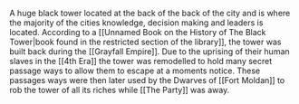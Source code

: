 A huge black tower located at the back of the back of the city and is where the majority of the cities knowledge, decision making and leaders is located. According to a [[Unnamed Book on the History of The Black Tower|book found in the restricted section of the library]], the tower was built back during the [[Grayfall Empire]]. Due to the uprising of their human slaves in the [[4th Era]] the tower was remodelled to hold many secret passage ways to allow them to escape at a moments notice. These passages ways were then later used by the Dwarves of [[Fort Moldan]] to rob the tower of all its riches while [[The Party]] was away.